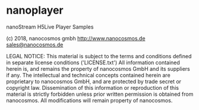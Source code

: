 # nanoplayer
nanoStream H5Live Player Samples

(c) 2018, nanocosmos gmbh
http://www.nanocosmos.de
sales@nanocosmos.de

LEGAL NOTICE:
This material is subject to the terms and conditions defined in
separate license conditions ('LICENSE.txt')
All information contained herein is, and remains the property
of nanocosmos GmbH and its suppliers if any. The intellectual and technical concepts
contained herein are proprietary to nanocosmos GmbH, and are protected by trade secret
or copyright law. Dissemination of this information or reproduction of this material
is strictly forbidden unless prior written permission is obtained from nanocosmos.
All modifications will remain property of nanocosmos.
